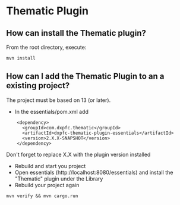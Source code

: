 # Thematic Plugin

## How can install the Thematic plugin?

From the root directory, execute:
```
mvn install
```

## How can I add the Thematic Plugin to an a existing project?

The project must be based on 13 (or later).
- In the essentials/pom.xml add
```
    <dependency>
      <groupId>com.dxpfc.thematic</groupId>
      <artifactId>dxpfc-thematic-plugin-essentials</artifactId>
      <version>2.X.X-SNAPSHOT</version>
    </dependency>
```
Don't forget to replace X.X with the plugin version installed 

- Rebuild and start you project 
- Open essentials (http://localhost:8080/essentials) and install the "Thematic" plugin under the Library
- Rebuild your project again
```
mvn verify && mvn cargo.run
```
